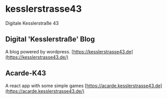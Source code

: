 # kesslerstrasse43
Digitale Kesslerstraße 43


## Digital 'Kesslerstraße' Blog

A blog powered by wordpress.
[https://kesslerstrasse43.de](https://kesslerstrasse43.de/)


## Acarde-K43

A react app with some simple games
[https://acarde.kesslerstrasse43.de](https://acarde.kesslerstrasse43.de/)

